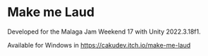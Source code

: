 # Make me Laud

Developed for the Malaga Jam Weekend 17 with Unity 2022.3.18f1.

Available for Windows in https://cakudev.itch.io/make-me-laud

